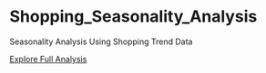 # Shopping_Seasonality_Analysis
Seasonality Analysis Using Shopping Trend Data

[Explore Full Analysis](https://www.notion.so/Seasonality-Analysis-Using-Shopping-Trend-Data-1e8e239d363a800ca80dd01c400da16c)
